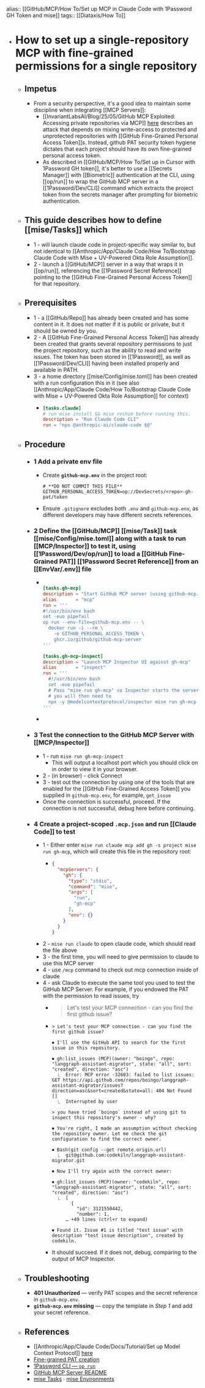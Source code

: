 alias:: [[GitHub/MCP/How To/Set up MCP in Claude Code with 1Password GH Token and mise]]
tags:: [[Diataxis/How To]]

- # How to set up a single-repository MCP with fine-grained permissions for a single repository
	- ## Impetus
		- From a security perspective, it's a good idea to maintain some discipline when integrating [[MCP Servers]]:
			- [[InvariantLabsAI/Blog/25/05/GitHub MCP Exploited: Accessing private repositories via MCP]] [here](https://invariantlabs.ai/blog/mcp-github-vulnerability) describes an attack that depends on mixing write-access to protected and unprotected repositories with [[GitHub Fine-Grained Personal Access Token]]s. Instead, github PAT security token hygiene dictates that each project should have its own fine-grained personal access token.
			- As described in [[GitHub/MCP/How To/Set up in Cursor with 1Password GH token]], it's better to use a [[Secrets Manager]] with [[Biometric]] authentication at the CLI, using [[op/run]] to wrap the GitHub MCP server in a [[1Password/Dev/CLI]] command which extracts the project token from the secrets manager after prompting for biometric authentication.
	- ## This guide describes how to define [[mise/Tasks]] which
		- 1 - will launch claude code in project-specific way similar to, but not identical to [[Anthropic/App/Claude Code/How To/Bootstrap Claude Code with Mise + UV-Powered Okta Role Assumption]].
		- 2 - launch a [[GitHub/MCP]] server in a way that wraps it in [[op/run]], referencing the [[1Password Secret Reference]] pointing to the [[GitHub Fine-Grained Personal Access Token]] for that repository.
	- ## Prerequisites
		- 1 - a [[GitHub/Repo]] has already been created and has some content in it. It does not matter if it is public or private, but it should be owned by you.
		- 2 - A [[GitHub Fine-Grained Personal Access Token]] has already been created that grants several repository permissions to just the project repository, such as the ability to read and write issues. The token has been stored in [[1Password]], as well as [[1Password/Dev/CLI]] having been installed properly and available in PATH.
		- 3 - a home directory [[mise/Config/mise.toml]] has been created with a run configuration this in it (see also [[Anthropic/App/Claude Code/How To/Bootstrap Claude Code with Mise + UV-Powered Okta Role Assumption]] for context)
			- ```toml
			  [tasks.claude]
			  # run mise install && mise reshim before running this.
			  description = "Run Claude Code CLI"
			  run = "npx @anthropic-ai/claude-code $@"
			  ```
	- ## Procedure
		- ### 1  Add a private env file
			- Create **`github-mcp.env`** in the project root:
			  ~~~env
			  # **DO NOT COMMIT THIS FILE**
			  GITHUB_PERSONAL_ACCESS_TOKEN=op://DevSecrets/<repo>-gh-pat/token
			  ~~~
			- Ensure `.gitignore` excludes both `.env` and `github-mcp.env`, as different developers may have different secrets references.
		- ### 2  Define the [[GitHub/MCP]] [[mise/Task]] task [[mise/Config/mise.toml]] along with a task to run [[MCP/Inspector]] to test it, using [[1Password/Dev/op/run]] to load a [[GitHub Fine-Grained PAT]] [[1Password Secret Reference]] from an [[EnvVar/.env]] file
			- ~~~toml
			  
			  [tasks.gh-mcp]
			  description = "Start GitHub MCP server (using github-mcp.env)"
			  alias       = "mcp"
			  run = '''
			  #!/usr/bin/env bash
			  set -euo pipefail
			  op run --env-file=github-mcp.env -- \
			    docker run -i --rm \
			      -e GITHUB_PERSONAL_ACCESS_TOKEN \
			      ghcr.io/github/github-mcp-server
			  '''
			  
			  [tasks.gh-mcp-inspect]
			  description = "Launch MCP Inspector UI against gh-mcp"
			  alias       = "inspect"
			  run = '''
			    #!/usr/bin/env bash
			    set -euo pipefail
			    # Pass "mise run gh-mcp" so Inspector starts the server itself
			    # you will then need to
			    npx -y @modelcontextprotocol/inspector mise run gh-mcp
			  '''
			  
			  ~~~
			-
		- ### 3  Test the connection to the GitHub MCP Server with [[MCP/Inspector]]
			- 1 - run `mise run gh-mcp-inspect`
				- This will output a localhost port which you should click on in order to view it in your browser.
			- 2 - (in browser) - click Connect
			- 3 - test out the connection by using one of the tools that are enabled for the [[GitHub Fine-Grained Access Token]] you supplied in `github-mcp.env`, for example, `get_issue`
			- Once the connection is successful, proceed. If the connection is not successful, debug here before continuing.
		- ### 4  Create a project-scoped `.mcp.json` and run [[Claude Code]] to test
			- 1 - Either enter `mise run claude mcp add gh -s project mise run gh-mcp`, which will create this file in the repository root:
				- ~~~json
				  {
				    "mcpServers": {
				      "gh": {
				        "type": "stdio",
				        "command": "mise",
				        "args": [
				          "run",
				          "gh-mcp"
				        ],
				        "env": {}
				      }
				    }
				  }
				  ~~~
			- 2 - `mise run claude` to open claude code, which should read the file above
			- 3 - the first time, you will need to give permission to claude to use this MCP server
			- 4 - use `/mcp` command to check out mcp connection inside of claude
			- 4 - ask Claude to execute the same tool you used to test the GitHub MCP Server. For example, if you endowed the PAT with the permission to read issues, try
				- > Let's test your MCP connection - can you find the first github issue?
				- ```
				  > Let's test your MCP connection - can you find the first github issue?
				  
				  ⏺ I'll use the GitHub API to search for the first issue in this repository.
				  
				  ⏺ gh:list_issues (MCP)(owner: "boingo", repo: "langgraph-assistant-migrator", state: "all", sort: "created", direction: "asc")
				    ⎿  Error: MCP error -32603: failed to list issues: GET https://api.github.com/repos/boingo/langgraph-assistant-migrator/issues?direction=asc&sort=created&state=all: 404 Not Found []
				    ⎿  Interrupted by user
				  
				  > you have tried `boingo` instead of using git to inspect this repository's owner - why?
				  
				  ⏺ You're right, I made an assumption without checking the repository owner. Let me check the git configuration to find the correct owner.
				  
				  ⏺ Bash(git config --get remote.origin.url)
				    ⎿  git@github.com:codekiln/langgraph-assistant-migrator.git
				  
				  ⏺ Now I'll try again with the correct owner:
				  
				  ⏺ gh:list_issues (MCP)(owner: "codekiln", repo: "langgraph-assistant-migrator", state: "all", sort: "created", direction: "asc")
				    ⎿  [
				         {
				           "id": 3121550442,
				           "number": 1,
				       … +49 lines (ctrl+r to expand)
				  
				  ⏺ Found it. Issue #1 is titled "test issue" with description "test issue description", created by codekiln.
				  ```
				- It should succeed. If it does not, debug, comparing to the output of MCP Inspector.
	- ## Troubleshooting
		- **401 Unauthorized** — verify PAT scopes and the secret reference in `github-mcp.env`.
		- **`github-mcp.env` missing** — copy the template in *Step 1* and add your secret reference.
	- ## References
		- [[Anthropic/App/Claude Code/Docs/Tutorial/Set up Model Context Protocol]] [here](https://docs.anthropic.com/en/docs/claude-code/tutorials#set-up-model-context-protocol-mcp)
		- [Fine-grained PAT creation](https://docs.github.com/en/authentication/keeping-your-account-and-data-secure/creating-a-personal-access-token#fine-grained-personal-access-tokens)
		- [1Password CLI — `op run`](https://developer.1password.com/docs/cli/secrets-scripts/)
		- [GitHub MCP Server README](https://github.com/github/github-mcp-server)
		- [mise Tasks](https://mise.jdx.dev/tasks/) · [mise Environments](https://mise.jdx.dev/environments/)